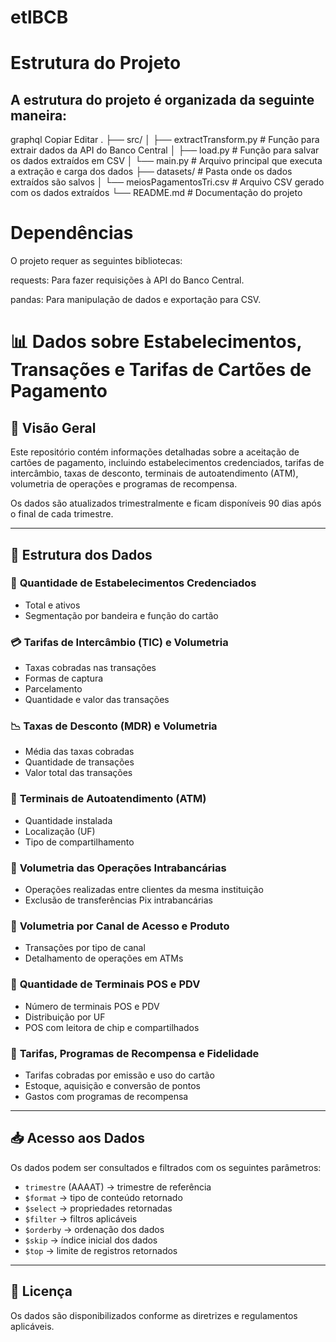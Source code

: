 # etlBCB

# Estrutura do Projeto
## A estrutura do projeto é organizada da seguinte maneira:

graphql
Copiar
Editar
.
├── src/
│   ├── extractTransform.py  # Função para extrair dados da API do Banco Central
│   ├── load.py             # Função para salvar os dados extraídos em CSV
│   └── main.py             # Arquivo principal que executa a extração e carga dos dados
├── datasets/               # Pasta onde os dados extraídos são salvos
│   └── meiosPagamentosTri.csv  # Arquivo CSV gerado com os dados extraídos
└── README.md               # Documentação do projeto

# Dependências
O projeto requer as seguintes bibliotecas:

requests: Para fazer requisições à API do Banco Central.

pandas: Para manipulação de dados e exportação para CSV.

# 📊 Dados sobre Estabelecimentos, Transações e Tarifas de Cartões de Pagamento

## 📌 Visão Geral
Este repositório contém informações detalhadas sobre a aceitação de cartões de pagamento, incluindo estabelecimentos credenciados, tarifas de intercâmbio, taxas de desconto, terminais de autoatendimento (ATM), volumetria de operações e programas de recompensa.

Os dados são atualizados trimestralmente e ficam disponíveis 90 dias após o final de cada trimestre.

---

## 📂 Estrutura dos Dados

### 🏬 **Quantidade de Estabelecimentos Credenciados**
- Total e ativos
- Segmentação por bandeira e função do cartão

### 💳 **Tarifas de Intercâmbio (TIC) e Volumetria**
- Taxas cobradas nas transações
- Formas de captura
- Parcelamento
- Quantidade e valor das transações

### 📉 **Taxas de Desconto (MDR) e Volumetria**
- Média das taxas cobradas
- Quantidade de transações
- Valor total das transações

### 🏧 **Terminais de Autoatendimento (ATM)**
- Quantidade instalada
- Localização (UF)
- Tipo de compartilhamento

### 🔄 **Volumetria das Operações Intrabancárias**
- Operações realizadas entre clientes da mesma instituição
- Exclusão de transferências Pix intrabancárias

### 📡 **Volumetria por Canal de Acesso e Produto**
- Transações por tipo de canal
- Detalhamento de operações em ATMs

### 🏪 **Quantidade de Terminais POS e PDV**
- Número de terminais POS e PDV
- Distribuição por UF
- POS com leitora de chip e compartilhados

### 🎁 **Tarifas, Programas de Recompensa e Fidelidade**
- Tarifas cobradas por emissão e uso do cartão
- Estoque, aquisição e conversão de pontos
- Gastos com programas de recompensa

---

## 📥 Acesso aos Dados
Os dados podem ser consultados e filtrados com os seguintes parâmetros:
- `trimestre` (AAAAT) → trimestre de referência
- `$format` → tipo de conteúdo retornado
- `$select` → propriedades retornadas
- `$filter` → filtros aplicáveis
- `$orderby` → ordenação dos dados
- `$skip` → índice inicial dos dados
- `$top` → limite de registros retornados

---

## 📜 Licença
Os dados são disponibilizados conforme as diretrizes e regulamentos aplicáveis.
